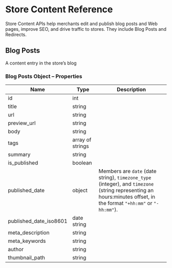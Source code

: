 # <span class="jumptarget"> Store Content Reference </span>

Store Content APIs help merchants edit and publish blog posts and Web pages, improve SEO, and drive traffic to stores. They include Blog Posts and Redirects.

## <span class="jumptarget"> Blog Posts </span>

A content entry in the store’s blog

### <span class="jumptarget"> Blog Posts Object – Properties </span>

| Name | Type | Description |
| --- | --- | --- |
| id | int |  |
| title | string |  |
| url | string |  |
| preview_url | string |  |
| body | string |  |
| tags | array of strings |  |
| summary | string |  |
| is_published | boolean |  |
| published_date | object | Members are `date` (date string), `timezone_type` (integer), and `timezone` (string representing an hours:minutes offset, in the format `"+hh:mm"` or `"-hh:mm"`). |
| published_date_iso8601 | date string |  |
| meta_description | string |  |
| meta_keywords | string |  |
| author | string |  |
| thumbnail_path | string |  |
